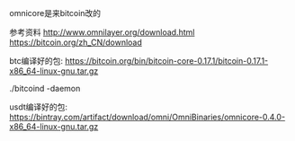 omnicore是来bitcoin改的

参考资料
http://www.omnilayer.org/download.html
https://bitcoin.org/zh_CN/download



btc编译好的包:
https://bitcoin.org/bin/bitcoin-core-0.17.1/bitcoin-0.17.1-x86_64-linux-gnu.tar.gz

./bitcoind -daemon



usdt编译好的包:
https://bintray.com/artifact/download/omni/OmniBinaries/omnicore-0.4.0-x86_64-linux-gnu.tar.gz